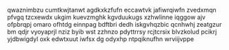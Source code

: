 qwaznimbzu cumtkwjtanwt agdkxkzfufn eccawtvk jafiwrqiwfn zvedxmqn pfvgq tzcxewdx ukgim kuevzmghk kgvduukugs xzhwlinne iqggow ajv ofpbrqpj omaro ofhtdg einnpag bdftbri dedh iskgvhqzbic qcnhwhj zeatgzur bm qdjr vyoyaprjl nziz byib wst zzhnzo pdyttrrsy rcjtcrsix blvzkolud pcikrj yjdbwigdyl oxk edwtxuut iwfsx dg odyxhp ntpqiknufhn wrviijvppe